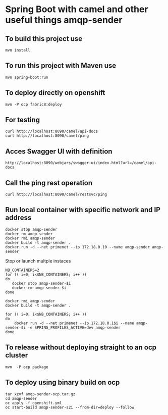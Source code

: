 # Spring Boot with camel and other useful things amqp-sender 

## To build this project use

```
mvn install
```

## To run this project with Maven use

```
mvn spring-boot:run
```

## To deploy directly on openshift

```
mvn -P ocp fabric8:deploy
```

## For testing

```
curl http://localhost:8090/camel/api-docs
curl http://localhost:8090/camel/ping
```


## Acces Swagger UI with definition

```
http://localhost:8090/webjars/swagger-ui/index.html?url=/camel/api-docs
```

## Call the ping rest operation
```
curl http://localhost:8090/camel/restsvc/ping
```

## Run local container with specific network and IP address


```
docker stop amqp-sender
docker rm amqp-sender
docker rmi amqp-sender
docker build -t amqp-sender .
docker run -d --net primenet --ip 172.18.0.10 --name amqp-sender amqp-sender
```

Stop or launch multple instaces

```
NB_CONTAINERS=2
for (( i=0; i<$NB_CONTAINERS; i++ ))
do
   docker stop amqp-sender-$i
   docker rm amqp-sender-$i
done

docker rmi amqp-sender
docker build -t amqp-sender .

for (( i=0; i<$NB_CONTAINERS; i++ ))
do
    docker run -d --net primenet --ip 172.18.0.1$i --name amqp-sender-$i -e SPRING_PROFILES_ACTIVE=dev amqp-sender
done
```

## To release without deploying straight to an ocp cluster

```
mvn  -P ocp package
```

## To deploy using binary build on ocp

```
tar xzvf amqp-sender-ocp.tar.gz
cd amqp-sender
oc apply -f openshift.yml
oc start-build amqp-sender-s2i --from-dir=deploy --follow
```